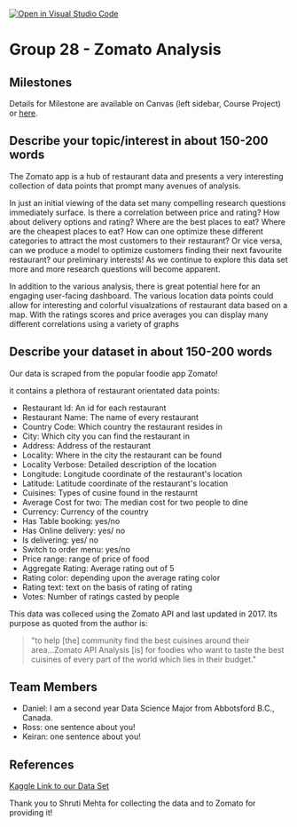 [![Open in Visual Studio Code](https://classroom.github.com/assets/open-in-vscode-f059dc9a6f8d3a56e377f745f24479a46679e63a5d9fe6f495e02850cd0d8118.svg)](https://classroom.github.com/online_ide?assignment_repo_id=5827555&assignment_repo_type=AssignmentRepo)

# Group 28 - Zomato Analysis


## Milestones

Details for Milestone are available on Canvas (left sidebar, Course Project) or [here](https://firas.moosvi.com/courses/data301/project/milestone01.html).

## Describe your topic/interest in about 150-200 words
The Zomato app is a hub of restaurant data and presents a very interesting collection of data points that prompt many avenues of analysis.

In just an initial viewing of the data set many compelling research questions immediately surface. Is there a correlation between price and rating? How about delivery options and rating? Where are the best places to eat? Where are the cheapest places to eat? How can one optimize these different categories to attract the most customers to their restaurant? Or vice versa, can we produce a model to optimize customers finding their next favourite restaurant? our preliminary interests! As we continue to explore this data set more and more research questions will become apparent.

In addition to the various analysis, there is great potential here for an engaging user-facing dashboard. The various location data points could allow for interesting and colorful visualzations of restaurant data based on a map. With the ratings scores and price averages you can display many different correlations using a variety of graphs

## Describe your dataset in about 150-200 words

Our data is scraped from the popular foodie app Zomato!

it contains a plethora of restaurant orientated data points:
- Restaurant Id: An id for each restaurant
- Restaurant Name: The name of every restaurant
- Country Code: Which country the restaurant resides in
- City: Which city you can find the restaurant in
- Address: Address of the restaurant
- Locality: Where in the city the restaurant can be found
- Locality Verbose: Detailed description of the location
- Longitude: Longitude coordinate of the restaurant's location
- Latitude: Latitude coordinate of the restaurant's location
- Cuisines: Types of cusine found in the restaurnt
- Average Cost for two: The median cost for two people to dine
- Currency: Currency of the country
- Has Table booking: yes/no
- Has Online delivery: yes/ no
- Is delivering: yes/ no
- Switch to order menu: yes/no
- Price range: range of price of food
- Aggregate Rating: Average rating out of 5
- Rating color: depending upon the average rating color
- Rating text: text on the basis of rating of rating
- Votes: Number of ratings casted by people

This data was colleced using the Zomato API and last updated in 2017. Its purpose as quoted from the author is: 
>"to help [the] community find the best cuisines around their area...Zomato API Analysis [is] for foodies who want to taste the best cuisines of every part of the world which lies in their budget." 

## Team Members

- Daniel: I am a second year Data Science Major from Abbotsford B.C., Canada.
- Ross: one sentence about you!
- Keiran: one sentence about you!


## References
[Kaggle Link to our Data Set](https://www.kaggle.com/shrutimehta/zomato-restaurants-data)

Thank you to Shruti Mehta for collecting the data and to Zomato for providing it!



